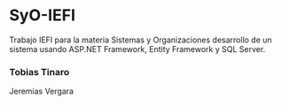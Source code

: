 # SyO-IEFI
Trabajo IEFI para la materia Sistemas y Organizaciones desarrollo de un sistema usando ASP.NET Framework, Entity Framework y SQL Server.
### Tobias Tinaro
Jeremias Vergara
